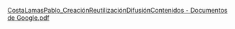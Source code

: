[CostaLamasPablo_CreaciónReutilizaciónDifusiónContenidos - Documentos de Google.pdf](https://github.com/pablocoosta/CostaPablo_CreacionReutilizacionDifusionContenidos/files/9673023/CostaLamasPablo_CreacionReutilizacionDifusionContenidos.-.Documentos.de.Google.pdf)
